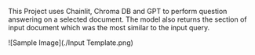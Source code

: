 This Project uses Chainlit, Chroma DB and GPT to perform question answering on a selected document. The model also returns the section of input document which was the most similar to the input query. 

![Sample Image](./Input Template.png)

